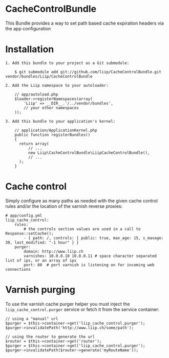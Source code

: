 CacheControlBundle
==================

This Bundle provides a way to set path based cache expiration headers via the app configuration

Installation
============

    1. Add this bundle to your project as a Git submodule:

        $ git submodule add git://github.com/liip/CacheControlBundle.git vendor/bundles/Liip/CacheControlBundle

    2. Add the Liip namespace to your autoloader:

        // app/autoload.php
        $loader->registerNamespaces(array(
            'Liip' => __DIR__.'/../vendor/bundles',
            // your other namespaces
        ));

    3. Add this bundle to your application's kernel:

        // application/ApplicationKernel.php
        public function registerBundles()
        {
          return array(
              // ...
              new Liip\CacheControlBundle\LiipCacheControlBundle(),
              // ...
          );
        }

Cache control
=============

Simply configure as many paths as needed with the given cache control rules and/or the location
of the varnish reverse proxies:

    # app/config.yml
    liip_cache_control:
        rules:
            # the controls section values are used in a call to Response::setCache();
            - { path: /, controls: { public: true, max_age: 15, s_maxage: 30, last_modified: "-1 hour" } }
        purger:
            domain: http://www.liip.ch
            varnishes: 10.0.0.10 10.0.0.11 # space character separated list of ips, or an array of ips
            port: 80  # port varnish is listening on for incoming web connections

Varnish purging
===============

To use the varnish cache purger helper you must inject the ``liip_cache_control.purger`` service
or fetch it from the service container:

    // using a "manual" url
    $purger = $this->container->get('liip_cache_control.purger');
    $purger->invalidatePath('http://www.liip.ch/some/path');

    // using the router to generate the url
    $router = $this->container->get('router');
    $purger = $this->container->get('liip_cache_control.purger');
    $purger->invalidatePath($router->generate('myRouteName'));
